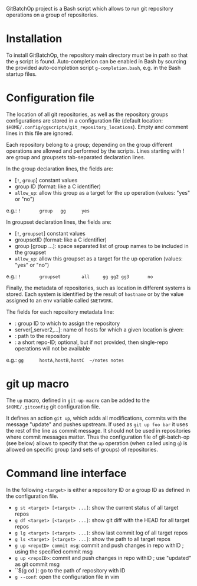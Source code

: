 GitBatchOp project is a Bash script which allows to run git repository
operations on a group of repositories.

# Installation

To install GitBatchOp, the repository main directory must be in path so that
the ``g`` script is found.
Auto-completion can be enabled in Bash by sourcing the provided
auto-completion script ``g-completion.bash``, e.g. in the Bash startup files.

# Configuration file

The location of all git repositories, as well as the repository groups
configurations are stored in a configuration file
(default location: ``$HOME/.config/ggscripts/git_repository_locations``).
Empty and comment lines in this file are ignored.

Each repository belong to a group; depending on the group
different operations are allowed and performed by the scripts.
Lines starting with ! are group and groupsets tab-separated declaration lines.

In the group declaration lines, the fields are:
- [``!``, ``group``] constant values
- group ID (format: like a C identifier)
- ``allow_up``: allow this group as a target for the up operation (values: "yes" or "no")

e.g.: ``!       group   gg      yes``

In groupset declaration lines, the fields are:
- [``!``, ``groupset``] constant values
- groupsetID (format: like a C identifier)
- group [group ...]: space separated list of group names
   to be included in the groupset
- ``allow_up``: allow this groupset as a target for the up operation (values: "yes" or "no")

e.g.: ``!       groupset        all     gg gg2 gg3       no``

Finally, the metadata of repositories, such as location in different systems is
stored. Each system is identified by the result of ``hostname`` or by the value
assigned to an env variable called ``$NETWORK``.

The fields for each repository metadata line:
- <groupID>: group ID to which to assign the repository
- server[,server2,...]: name of hosts for which a given location is given:
- <path>: path to the repository
- <name>: a short repo-ID; optional, but if not provided, then single-repo
operations will not be available

e.g.: ``gg      hostA,hostB,hostC  ~/notes notes``

# git up macro

The ``up`` macro, defined in ``git-up-macro`` can be added to the ``$HOME/.gitconfig``
git configuration file.

It defines an action ``git up``, which adds all modifications,
commits with the message "update" and pushes upstream.
If used as ``git up foo bar`` it uses the rest of the line as commit
message.
It should not be used in repositories where commit messages matter.
Thus the configuration file of git-batch-op (see below) allows to
specify that the ``up`` operation (when called using ``g``) is allowed
on specific group (and sets of groups) of repositories.

# Command line interface

In the following ``<target>`` is either a repository ID or a group ID
                    as defined in the configuration file.

- ``g st <target> [<target> ...]``: show the current status of all target repos
- ``g df <target> [<target> ...]``: show git diff with the HEAD for all target repos
- ``g lg <target> [<target> ...]``: show last commit log of all target repos
- ``g ls <target> [<target> ...]``: show the path to all target repos
- ``g up <repoID> commit msg``: commit and push changes in repo withID <repoID>;
                     using the specified commit msg
- ``g up <repoID>``: commit and push changes in repo withID <repoID>;
                     use "updated" as git commit msg
- ``$(g cd <repoID>): go to the path of repository with ID <repoID>
- ``g --conf``: open the configuration file in vim

